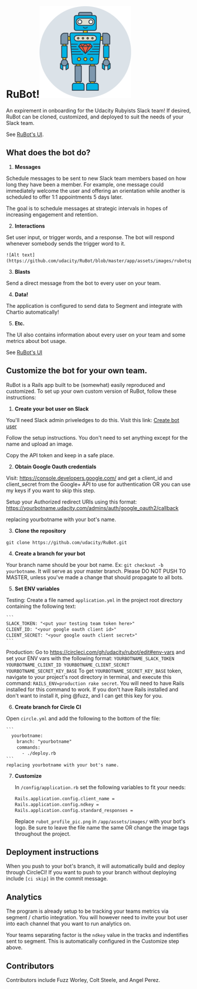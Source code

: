 RuBot!<img src="app/assets/images/rubot_profile_pic.png" alt="RuBot logo" width= "250"/>
======

An expirement in onboarding for the Udacity Rubyists Slack team! If desired, RuBot can be cloned, customized, and deployed to suit the needs of your Slack team. 

See [RuBot's UI](https://rubot.udacity.com/).

## What does the bot do?

1. **Messages**

  Schedule messages to be sent to new Slack team members based on how long they have been a member. For example, one message could immediately welcome the user and offering an orientation while another is scheduled to offer 1:1 appointments 5 days later.

  The goal is to schedule messages at strategic intervals in hopes of increasing engagement and retention.

2. **Interactions**

  Set user input, or trigger words, and a response. The bot will respond whenever somebody sends the trigger word to it.

    ![Alt text](https://github.com/udacity/RuBot/blob/master/app/assets/images/rubotspeak.png)

3. **Blasts**

  Send a direct message from the bot to every user on your team.

4. **Data!**

  The application is configured to send data to Segment and integrate with Chartio automatically!

5. **Etc.**

  The UI also contains information about every user on your team and some metrics about bot usage.

  See [RuBot's UI](https://rubot.udacity.com/)


## Customize the bot for your own team.

RuBot is a Rails app built to be (somewhat) easily reproduced and customized. To set up your own custom version of RuBot, follow these instructions:

1. **Create your bot user on Slack**

  You'll need Slack admin priveledges to do this. Visit this link: [Create bot user](https://my.slack.com/services/new/bot)

  Follow the setup instructions. You don't need to set anything except for the name and upload an image.

  Copy the API token and keep in a safe place.

2. **Obtain Google Oauth credentials**

  Visit: https://console.developers.google.com/ and get a client_id and client_secret from the Google+ API to use for authentication OR you can use my keys if you want to skip this step.

  Setup your Authorized redirect URIs using this format:
  https://yourbotname.udacity.com/admins/auth/google_oauth2/callback

  replacing yourbotname with your bot's name.

3. **Clone the repository**

  `git clone https://github.com/udacity/RuBot.git`

4. **Create a branch for your bot**

  Your branch name should be your bot name. Ex: `git checkout -b yourbotname`. It will serve as your master branch. Please DO NOT PUSH TO MASTER, unless you've made a change that should propagate to all bots.

5. **Set ENV variables**

  Testing: Create a file named `application.yml` in the project root directory containing the following text:

    ```
    SLACK_TOKEN: "<put your testing team token here>"
    CLIENT_ID: "<your google oauth client id>"
    CLIENT_SECRET: "<your google oauth client secret>"
    ```

  Production: Go to https://circleci.com/gh/udacity/rubot/edit#env-vars and set your ENV vars with the following format:
    ```
    YOURBOTNAME_SLACK_TOKEN
    YOURBOTNAME_CLIENT_ID
    YOURBOTNAME_CLIENT_SECRET
    YOURBOTNAME_SECRET_KEY_BASE
    ```
    To get `YOURBOTNAME_SECRET_KEY_BASE` token, navigate to your project's root directory in terminal, and execute this command: `RAILS_ENV=production rake secret`. You will need to have Rails installed for this command to work. If you don't have Rails installed and don't want to install it, ping @fuzz, and I can get this key for you.

6. **Create branch for Circle CI**

  Open `circle.yml` and add the following to the bottom of the file:

    ```
      yourbotname:
        branch: "yourbotname"
        commands:
          - ./deploy.rb
    ```
    replacing yourbotname with your bot's name.

7. **Customize**

    In `/config/application.rb` set the following variables to fit your needs:
    ```
    Rails.application.config.client_name =
    Rails.application.config.ndkey =
    Rails.application.config.standard_responses =
    ```

    Replace `rubot_profile_pic.png` in `/app/assets/images/` with your bot's logo. Be sure to leave the file name the same OR change the image tags throughout the project. 

## Deployment instructions

When you push to your bot's branch, it will automatically build and deploy through CircleCI! If you want to push to your branch without deploying include `[ci skip]` in the commit message.

## Analytics

The program is already setup to be tracking your teams metrics via segment / chartio integration. You will however need to invite your bot user into each channel that you want to run analytics on.

Your teams separating factor is the `ndkey` value in the tracks and indentifies sent to segment. This is automatically configured in the Customize step above.

## Contributors

Contributors include Fuzz Worley, Colt Steele, and Angel Perez.
